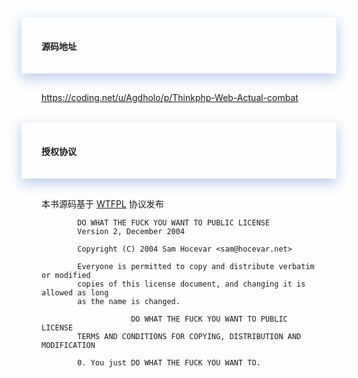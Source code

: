 <div>
<div style="padding-left:2rem;padding-right:2rem;padding-top:1rem;padding-bottom:1rem;box-shadow:0 8px 17px 0 rgba(76,124,226,.2), 0 6px 20px 0 rgba(49,115,211,.19)">
<h4 class="margin-top:5rem;"><span style="font-weight:600">源码地址</span></h4>
</div>
    
<div style="padding-left:2rem;padding-right:2rem;padding-top:1rem;">
    <p>
        <a href="https://coding.net/u/Agdholo/p/Thinkphp-Web-Actual-combat" target="_black"> https://coding.net/u/Agdholo/p/Thinkphp-Web-Actual-combat</a>
    </p>
</div>
    
    
<br>
<div style="padding-left:2rem;padding-right:2rem;padding-top:1rem;padding-bottom:1rem;box-shadow:0 8px 17px 0 rgba(76,124,226,.2), 0 6px 20px 0 rgba(49,115,211,.19)">
    <h4><span style="font-weight:600">授权协议</span></h4>
</div>
    
<div style="padding-left:2rem;padding-right:2rem;padding-top:1rem;">
    <p>
        本书源码基于 <a href="http://www.wtfpl.net/" target="_black"> WTFPL</a> 协议发布
    </p>
    <div>
        
            DO WHAT THE FUCK YOU WANT TO PUBLIC LICENSE 
            Version 2, December 2004 

            Copyright (C) 2004 Sam Hocevar <sam@hocevar.net> 

            Everyone is permitted to copy and distribute verbatim or modified 
            copies of this license document, and changing it is allowed as long 
            as the name is changed. 

                        DO WHAT THE FUCK YOU WANT TO PUBLIC LICENSE 
            TERMS AND CONDITIONS FOR COPYING, DISTRIBUTION AND MODIFICATION 

            0. You just DO WHAT THE FUCK YOU WANT TO.
        
</div>
</div>
</div>

